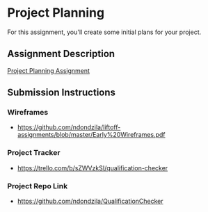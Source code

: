# Project Planning
For this assignment, you'll create some initial plans for your project.

## Assignment Description
[Project Planning Assignment](https://education.launchcode.org/liftoff/assignments/planning/)

## Submission Instructions

### Wireframes

* https://github.com/ndondzila/liftoff-assignments/blob/master/Early%20Wireframes.pdf

### Project Tracker

* https://trello.com/b/sZWVzkSI/qualification-checker

### Project Repo Link

* https://github.com/ndondzila/QualificationChecker
